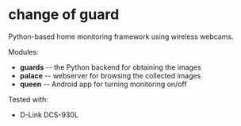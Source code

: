 change of guard
===============

Python-based home monitoring framework using wireless webcams.

Modules:
* **guards** -- the Python backend for obtaining the images
* **palace** -- webserver for browsing the collected images
* **queen** -- Android app for turning monitoring on/off

Tested with:
* D-Link DCS-930L

